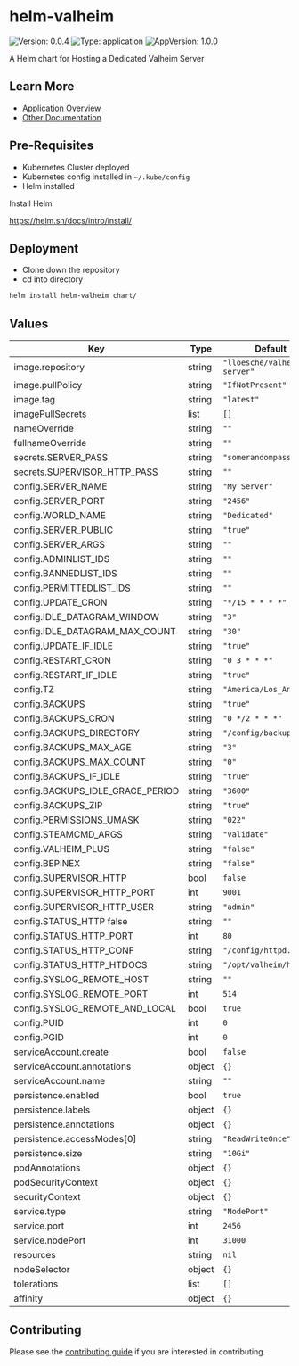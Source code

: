 # helm-valheim

![Version: 0.0.4](https://img.shields.io/badge/Version-0.0.4-informational?style=flat-square) ![Type: application](https://img.shields.io/badge/Type-application-informational?style=flat-square) ![AppVersion: 1.0.0](https://img.shields.io/badge/AppVersion-1.0.0-informational?style=flat-square)

A Helm chart for Hosting a Dedicated Valheim Server

## Learn More
* [Application Overview](docs/overview.md)
* [Other Documentation](docs/)

## Pre-Requisites

* Kubernetes Cluster deployed
* Kubernetes config installed in `~/.kube/config`
* Helm installed

Install Helm

https://helm.sh/docs/intro/install/

## Deployment

* Clone down the repository
* cd into directory
```bash
helm install helm-valheim chart/
```

## Values

| Key | Type | Default | Description |
|-----|------|---------|-------------|
| image.repository | string | `"lloesche/valheim-server"` |  |
| image.pullPolicy | string | `"IfNotPresent"` |  |
| image.tag | string | `"latest"` |  |
| imagePullSecrets | list | `[]` |  |
| nameOverride | string | `""` |  |
| fullnameOverride | string | `""` |  |
| secrets.SERVER_PASS | string | `"somerandompassword"` |  |
| secrets.SUPERVISOR_HTTP_PASS | string | `""` |  |
| config.SERVER_NAME | string | `"My Server"` |  |
| config.SERVER_PORT | string | `"2456"` |  |
| config.WORLD_NAME | string | `"Dedicated"` |  |
| config.SERVER_PUBLIC | string | `"true"` |  |
| config.SERVER_ARGS | string | `""` |  |
| config.ADMINLIST_IDS | string | `""` |  |
| config.BANNEDLIST_IDS | string | `""` |  |
| config.PERMITTEDLIST_IDS | string | `""` |  |
| config.UPDATE_CRON | string | `"*/15 * * * *"` |  |
| config.IDLE_DATAGRAM_WINDOW | string | `"3"` |  |
| config.IDLE_DATAGRAM_MAX_COUNT | string | `"30"` |  |
| config.UPDATE_IF_IDLE | string | `"true"` |  |
| config.RESTART_CRON | string | `"0 3 * * *"` |  |
| config.RESTART_IF_IDLE | string | `"true"` |  |
| config.TZ | string | `"America/Los_Angeles"` |  |
| config.BACKUPS | string | `"true"` |  |
| config.BACKUPS_CRON | string | `"0 */2 * * *"` |  |
| config.BACKUPS_DIRECTORY | string | `"/config/backups"` |  |
| config.BACKUPS_MAX_AGE | string | `"3"` |  |
| config.BACKUPS_MAX_COUNT | string | `"0"` |  |
| config.BACKUPS_IF_IDLE | string | `"true"` |  |
| config.BACKUPS_IDLE_GRACE_PERIOD | string | `"3600"` |  |
| config.BACKUPS_ZIP | string | `"true"` |  |
| config.PERMISSIONS_UMASK | string | `"022"` |  |
| config.STEAMCMD_ARGS | string | `"validate"` |  |
| config.VALHEIM_PLUS | string | `"false"` |  |
| config.BEPINEX | string | `"false"` |  |
| config.SUPERVISOR_HTTP | bool | `false` |  |
| config.SUPERVISOR_HTTP_PORT | int | `9001` |  |
| config.SUPERVISOR_HTTP_USER | string | `"admin"` |  |
| config.STATUS_HTTP	false | string | `""` |  |
| config.STATUS_HTTP_PORT | int | `80` |  |
| config.STATUS_HTTP_CONF | string | `"/config/httpd.conf"` |  |
| config.STATUS_HTTP_HTDOCS | string | `"/opt/valheim/htdocs"` |  |
| config.SYSLOG_REMOTE_HOST | string | `""` |  |
| config.SYSLOG_REMOTE_PORT | int | `514` |  |
| config.SYSLOG_REMOTE_AND_LOCAL | bool | `true` |  |
| config.PUID | int | `0` |  |
| config.PGID | int | `0` |  |
| serviceAccount.create | bool | `false` |  |
| serviceAccount.annotations | object | `{}` |  |
| serviceAccount.name | string | `""` |  |
| persistence.enabled | bool | `true` |  |
| persistence.labels | object | `{}` |  |
| persistence.annotations | object | `{}` |  |
| persistence.accessModes[0] | string | `"ReadWriteOnce"` |  |
| persistence.size | string | `"10Gi"` |  |
| podAnnotations | object | `{}` |  |
| podSecurityContext | object | `{}` |  |
| securityContext | object | `{}` |  |
| service.type | string | `"NodePort"` |  |
| service.port | int | `2456` |  |
| service.nodePort | int | `31000` |  |
| resources | string | `nil` |  |
| nodeSelector | object | `{}` |  |
| tolerations | list | `[]` |  |
| affinity | object | `{}` |  |

## Contributing

Please see the [contributing guide](./CONTRIBUTING.md) if you are interested in contributing.
